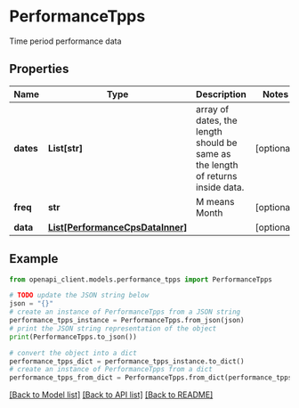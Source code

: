 # PerformanceTpps

Time period performance data

## Properties

Name | Type | Description | Notes
------------ | ------------- | ------------- | -------------
**dates** | **List[str]** | array of dates, the length should be same as the length of returns inside data. | [optional] 
**freq** | **str** | M means Month | [optional] 
**data** | [**List[PerformanceCpsDataInner]**](PerformanceCpsDataInner.md) |  | [optional] 

## Example

```python
from openapi_client.models.performance_tpps import PerformanceTpps

# TODO update the JSON string below
json = "{}"
# create an instance of PerformanceTpps from a JSON string
performance_tpps_instance = PerformanceTpps.from_json(json)
# print the JSON string representation of the object
print(PerformanceTpps.to_json())

# convert the object into a dict
performance_tpps_dict = performance_tpps_instance.to_dict()
# create an instance of PerformanceTpps from a dict
performance_tpps_from_dict = PerformanceTpps.from_dict(performance_tpps_dict)
```
[[Back to Model list]](../README.md#documentation-for-models) [[Back to API list]](../README.md#documentation-for-api-endpoints) [[Back to README]](../README.md)


